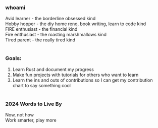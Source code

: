 ### whoami
Avid learner - the borderline obsessed kind <br>
Hobby hopper - the diy home reno, book writing, learn to code kind <br>
FIRE enthusiast - the financial kind <br>
Fire enthusiast - the roasting marshmallows kind <br>
Tired parent - the really tired kind 
<br><br>
### Goals:
1. Learn Rust and document my progress
2. Make fun projects with tutorials for others who want to learn
3. Learn the ins and outs of contributions so I can get my contribution chart to say something cool
<br><br>
### 2024 Words to Live By
Now, not how <br>
Work smarter, play more

<!---
Mitch899/Mitch899 is a ✨ special ✨ repository because its `README.md` (this file) appears on your GitHub profile.
You can click the Preview link to take a look at your changes.
--->
